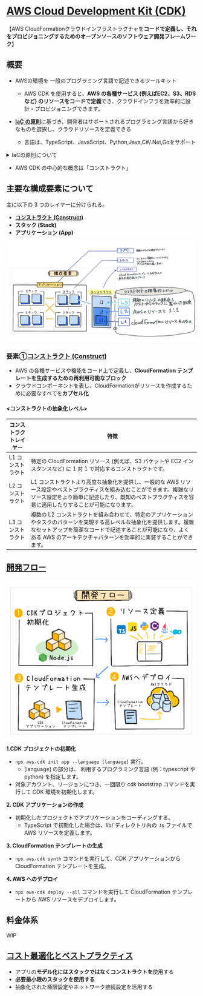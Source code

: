 # [AWS Cloud Development Kit (CDK)](https://aws.amazon.com/jp/cdk/)

【AWS CloudFormationクラウドインフラストラクチャを**コードで定義し、それをプロビジョニングするためのオープンソースのソフトウェア開発フレームワーク**】

## 概要

- AWSの環境を 一般のプログラミング言語で記述できるツールキット
  - AWS CDK を使用すると、**AWS の各種サービス (例えばEC2、S3、RDS など) のリソースをコードで定義**でき、クラウドインフラを効率的に設計・プロビジョニングできます。

- [**IaC の原則**](https://aws.amazon.com/jp/builders-flash/202309/awsgeek-aws-cdk/#:~:text=AWS%20CDK%20%E3%81%AE%E6%A7%8B%E6%88%90%E8%A6%81%E7%B4%A0,%E3%81%AE%E7%B5%84%E3%81%BF%E5%90%88%E3%82%8F%E3%81%9B%E3%82%92%E8%A1%A8%E3%81%97%E3%81%BE%E3%81%99%E3%80%82)に基づき、開発者はサポートされるプログラミング言語から好きなものを選択し、クラウドリソースを定義できる
  - 言語は、TypeScript、JavaScript、Python,Java,C#/.Net,Goをサポート

<details>

  <summary>IaCの原則について</summary>

  [**IaC の原則(Infrastructure as Code)**](https://aws.amazon.com/jp/builders-flash/202309/awsgeek-aws-cdk/#:~:text=AWS%20CDK%20%E3%81%AE%E6%A7%8B%E6%88%90%E8%A6%81%E7%B4%A0,%E3%81%AE%E7%B5%84%E3%81%BF%E5%90%88%E3%82%8F%E3%81%9B%E3%82%92%E8%A1%A8%E3%81%97%E3%81%BE%E3%81%99%E3%80%82)

 ![alt text](pic/Iac.png)

  >手動のプロセスや設定の代わりに、**コードを使用してインフラストラクチャの管理とプロビジョニングを行うこと**.<br>
  **インフラの構成や設定をコード化**するため、手動設定によるエラーを減らし、一貫性を確保

  [利点]

- **一貫性**<br>
  コードによるインフラの管理は、設定ミスやヒューマンエラーのリスクを減らし、環境の一貫性を保持します。
- **再利用性**<br>
  コード化されたインフラは再利用可能で、新しい環境のセットアップ時間を短縮します。
- **バージョン管理**<br>
  インフラの設定はコードとしてバージョン管理システムに保存され、変更履歴を追跡できます。
- **自動化**<br>
  デプロイに関連する作業の自動化が容易になり、効率性と速度が向上します。

</details>

- AWS CDK の中心的な概念は「コンストラクト」

## 主要な構成要素について

主に以下の 3 つのレイヤーに分けられる。

- [**コンストラクト (Construct)**](https://docs.aws.amazon.com/ja_jp/cdk/v2/guide/constructs.html)
- **スタック (Stack)**
- **アプリケーション (App)**

![](pic/cdk_kousei.jpg)

### 要素①[**コンストラクト (Construct)**](https://docs.aws.amazon.com/ja_jp/cdk/v2/guide/constructs.html)

- AWS の各種サービスや機能をコード上で定義し、**CloudFormation テンプレートを生成するための再利用可能なブロック**
- クラウドコンポーネントを表し、CloudFormationがリソースを作成するために必要なすべてを**カプセル化**

#### <コンストラクトの抽象化レベル>

| コンストラクトレイヤー | 特徴 |
|---------------------|-----|
| L1 コンストラクト | 特定の CloudFormation リソース (例えば、S3 バケットや EC2 インスタンスなど) に 1 対 1 で対応するコンストラクトです。 |
| L2 コンストラクト | L1 コンストラクトより高度な抽象化を提供し、一般的な AWS リソース設定やベストプラクティスを組み込むことができます。複雑なリソース設定をより簡単に記述したり、既知のベストプラクティスを容易に適用したりすることが可能になります。 |
| L3 コンストラクト | 複数の L2 コンストラクトを組み合わせて、特定のアプリケーションやタスクのパターンを実現する高レベルな抽象化を提供します。複雑なセットアップを簡潔なコードで記述することが可能になり、よくある AWS のアーキテクチャパターンを効率的に実装することができます。 |

## [開発フロー](https://aws.amazon.com/jp/builders-flash/202309/awsgeek-aws-cdk/#:~:text=AWS%20CDK%20%E3%81%AE%E6%A7%8B%E6%88%90%E8%A6%81%E7%B4%A0,%E3%81%AE%E7%B5%84%E3%81%BF%E5%90%88%E3%82%8F%E3%81%9B%E3%82%92%E8%A1%A8%E3%81%97%E3%81%BE%E3%81%99%E3%80%82)

![alt text](pic/cdk_develop.png)

**1.CDK プロジェクトの初期化**

- `npx aws-cdk init app --language [language]` 実行。
  - [language] の部分は、 利用するプログラミング言語 (例：typescript や python) を指定します。
- 対象アカウント、リージョンにつき、一回限り cdk bootstrap コマンドを実行して CDK 環境を初期化します。

**2. CDK アプリケーションの作成**

- 初期化したプロジェクトでアプリケーションをコーディングする。
  - TypeScript で初期化した場合は、lib/ ディレクトリ内の .ts ファイルで AWS リソースを定義します。

**3. CloudFormation テンプレートの生成**

- `npx aws-cdk synth` コマンドを実行して、CDK アプリケーションからCloudFormation テンプレートを生成。

**4. AWS へのデプロイ**

- `npx aws-cdk deploy --all` コマンドを実行して CloudFormation テンプレートから AWS リソースをデプロイします。

## 料金体系

WIP

## [コスト最適化とベストプラクティス](https://aws.amazon.com/jp/builders-flash/202309/awsgeek-aws-cdk/#:~:text=AWS%20CDK%20%E3%81%AE%E6%A7%8B%E6%88%90%E8%A6%81%E7%B4%A0,%E3%81%AE%E7%B5%84%E3%81%BF%E5%90%88%E3%82%8F%E3%81%9B%E3%82%92%E8%A1%A8%E3%81%97%E3%81%BE%E3%81%99%E3%80%82)

- アプリの**モデル化にはスタックではなくコンストラクトを**使用する
- **必要最小限のスタックを使用する**
- 抽象化された権限設定やネットワーク接続設定を活用する
